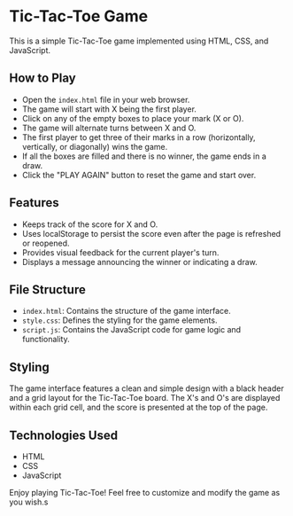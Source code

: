 # Tic-Tac-Toe Game

This is a simple Tic-Tac-Toe game implemented using HTML, CSS, and JavaScript.

## How to Play

- Open the `index.html` file in your web browser.
- The game will start with X being the first player.
- Click on any of the empty boxes to place your mark (X or O).
- The game will alternate turns between X and O.
- The first player to get three of their marks in a row (horizontally, vertically, or diagonally) wins the game.
- If all the boxes are filled and there is no winner, the game ends in a draw.
- Click the "PLAY AGAIN" button to reset the game and start over.

## Features

- Keeps track of the score for X and O.
- Uses localStorage to persist the score even after the page is refreshed or reopened.
- Provides visual feedback for the current player's turn.
- Displays a message announcing the winner or indicating a draw.

## File Structure

- `index.html`: Contains the structure of the game interface.
- `style.css`: Defines the styling for the game elements.
- `script.js`: Contains the JavaScript code for game logic and functionality.

## Styling

The game interface features a clean and simple design with a black header and a grid layout for the Tic-Tac-Toe board. The X's and O's are displayed within each grid cell, and the score is presented at the top of the page.

## Technologies Used

- HTML
- CSS
- JavaScript

Enjoy playing Tic-Tac-Toe! Feel free to customize and modify the game as you wish.s